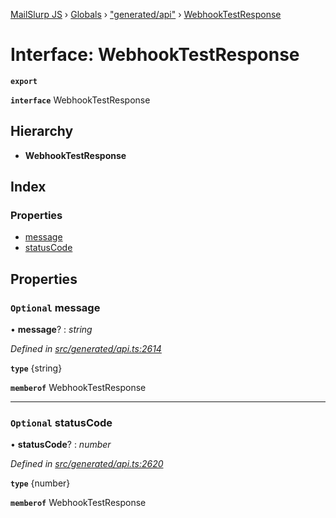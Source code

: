 [MailSlurp JS](../README.md) › [Globals](../globals.md) › ["generated/api"](../modules/_generated_api_.md) › [WebhookTestResponse](_generated_api_.webhooktestresponse.md)

# Interface: WebhookTestResponse

**`export`** 

**`interface`** WebhookTestResponse

## Hierarchy

* **WebhookTestResponse**

## Index

### Properties

* [message](_generated_api_.webhooktestresponse.md#optional-message)
* [statusCode](_generated_api_.webhooktestresponse.md#optional-statuscode)

## Properties

### `Optional` message

• **message**? : *string*

*Defined in [src/generated/api.ts:2614](https://github.com/mailslurp/mailslurp-client-ts-js/blob/7141c32/src/generated/api.ts#L2614)*

**`type`** {string}

**`memberof`** WebhookTestResponse

___

### `Optional` statusCode

• **statusCode**? : *number*

*Defined in [src/generated/api.ts:2620](https://github.com/mailslurp/mailslurp-client-ts-js/blob/7141c32/src/generated/api.ts#L2620)*

**`type`** {number}

**`memberof`** WebhookTestResponse
